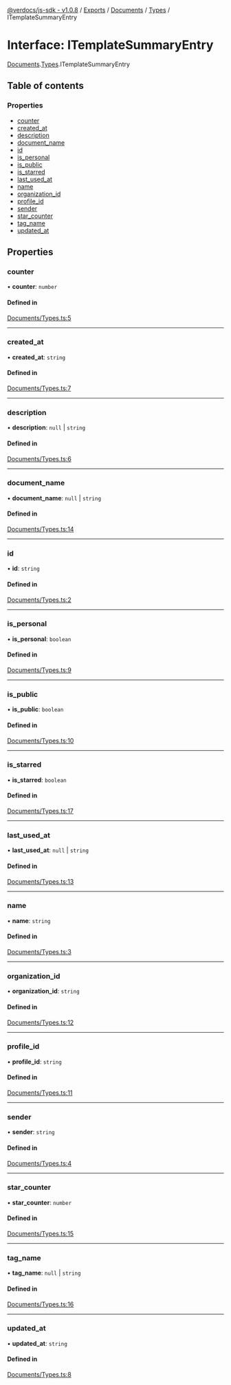 [@verdocs/js-sdk - v1.0.8](../README.md) / [Exports](../modules.md) / [Documents](../modules/Documents.md) / [Types](../modules/Documents.Types.md) / ITemplateSummaryEntry

# Interface: ITemplateSummaryEntry

[Documents](../modules/Documents.md).[Types](../modules/Documents.Types.md).ITemplateSummaryEntry

## Table of contents

### Properties

- [counter](Documents.Types.ITemplateSummaryEntry.md#counter)
- [created_at](Documents.Types.ITemplateSummaryEntry.md#created_at)
- [description](Documents.Types.ITemplateSummaryEntry.md#description)
- [document_name](Documents.Types.ITemplateSummaryEntry.md#document_name)
- [id](Documents.Types.ITemplateSummaryEntry.md#id)
- [is_personal](Documents.Types.ITemplateSummaryEntry.md#is_personal)
- [is_public](Documents.Types.ITemplateSummaryEntry.md#is_public)
- [is_starred](Documents.Types.ITemplateSummaryEntry.md#is_starred)
- [last_used_at](Documents.Types.ITemplateSummaryEntry.md#last_used_at)
- [name](Documents.Types.ITemplateSummaryEntry.md#name)
- [organization_id](Documents.Types.ITemplateSummaryEntry.md#organization_id)
- [profile_id](Documents.Types.ITemplateSummaryEntry.md#profile_id)
- [sender](Documents.Types.ITemplateSummaryEntry.md#sender)
- [star_counter](Documents.Types.ITemplateSummaryEntry.md#star_counter)
- [tag_name](Documents.Types.ITemplateSummaryEntry.md#tag_name)
- [updated_at](Documents.Types.ITemplateSummaryEntry.md#updated_at)

## Properties

### counter

• **counter**: `number`

#### Defined in

[Documents/Types.ts:5](https://github.com/Verdocs/js-sdk/blob/main/src/Documents/Types.ts#L5)

___

### created\_at

• **created\_at**: `string`

#### Defined in

[Documents/Types.ts:7](https://github.com/Verdocs/js-sdk/blob/main/src/Documents/Types.ts#L7)

___

### description

• **description**: ``null`` \| `string`

#### Defined in

[Documents/Types.ts:6](https://github.com/Verdocs/js-sdk/blob/main/src/Documents/Types.ts#L6)

___

### document\_name

• **document\_name**: ``null`` \| `string`

#### Defined in

[Documents/Types.ts:14](https://github.com/Verdocs/js-sdk/blob/main/src/Documents/Types.ts#L14)

___

### id

• **id**: `string`

#### Defined in

[Documents/Types.ts:2](https://github.com/Verdocs/js-sdk/blob/main/src/Documents/Types.ts#L2)

___

### is\_personal

• **is\_personal**: `boolean`

#### Defined in

[Documents/Types.ts:9](https://github.com/Verdocs/js-sdk/blob/main/src/Documents/Types.ts#L9)

___

### is\_public

• **is\_public**: `boolean`

#### Defined in

[Documents/Types.ts:10](https://github.com/Verdocs/js-sdk/blob/main/src/Documents/Types.ts#L10)

___

### is\_starred

• **is\_starred**: `boolean`

#### Defined in

[Documents/Types.ts:17](https://github.com/Verdocs/js-sdk/blob/main/src/Documents/Types.ts#L17)

___

### last\_used\_at

• **last\_used\_at**: ``null`` \| `string`

#### Defined in

[Documents/Types.ts:13](https://github.com/Verdocs/js-sdk/blob/main/src/Documents/Types.ts#L13)

___

### name

• **name**: `string`

#### Defined in

[Documents/Types.ts:3](https://github.com/Verdocs/js-sdk/blob/main/src/Documents/Types.ts#L3)

___

### organization\_id

• **organization\_id**: `string`

#### Defined in

[Documents/Types.ts:12](https://github.com/Verdocs/js-sdk/blob/main/src/Documents/Types.ts#L12)

___

### profile\_id

• **profile\_id**: `string`

#### Defined in

[Documents/Types.ts:11](https://github.com/Verdocs/js-sdk/blob/main/src/Documents/Types.ts#L11)

___

### sender

• **sender**: `string`

#### Defined in

[Documents/Types.ts:4](https://github.com/Verdocs/js-sdk/blob/main/src/Documents/Types.ts#L4)

___

### star\_counter

• **star\_counter**: `number`

#### Defined in

[Documents/Types.ts:15](https://github.com/Verdocs/js-sdk/blob/main/src/Documents/Types.ts#L15)

___

### tag\_name

• **tag\_name**: ``null`` \| `string`

#### Defined in

[Documents/Types.ts:16](https://github.com/Verdocs/js-sdk/blob/main/src/Documents/Types.ts#L16)

___

### updated\_at

• **updated\_at**: `string`

#### Defined in

[Documents/Types.ts:8](https://github.com/Verdocs/js-sdk/blob/main/src/Documents/Types.ts#L8)
